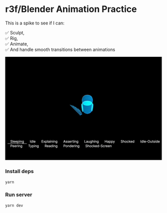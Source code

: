 # r3f/Blender Animation Practice

This is a spike to see if I can:

✅ Sculpt,  
✅ Rig,  
✅ Animate,  
✅ And handle smooth transitions between animations

![Robot Demo](robot-demo.gif)

### Install deps
```
yarn
```

### Run server
```
yarn dev
```
